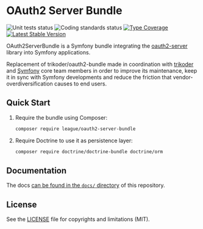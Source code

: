 # OAuth2 Server Bundle

![Unit tests status](https://github.com/thephpleague/oauth2-server-bundle/workflows/unit%20tests/badge.svg)
![Coding standards status](https://github.com/thephpleague/oauth2-server-bundle/workflows/coding%20standards/badge.svg)
[![Type Coverage](https://shepherd.dev/github/thephpleague/oauth2-server-bundle/coverage.svg)](https://shepherd.dev/github/thephpleague/oauth2-server-bundle)
[![Latest Stable Version](https://poser.pugx.org/league/oauth2-server-bundle/v/stable)](https://packagist.org/packages/league/oauth2-server-bundle)

OAuth2ServerBundle is a Symfony bundle integrating the [oauth2-server](https://github.com/thephpleague/oauth2-server) library into Symfony applications.

Replacement of trikoder/oauth2-bundle made in coordination with [trikoder](https://github.com/trikoder) and [Symfony](https://github.com/symfony/symfony) core team members in order to improve its maintenance, keep it in sync with Symfony developments and reduce the friction that vendor-overdiversification causes to end users.

## Quick Start

1. Require the bundle using Composer:

    ```sh
    composer require league/oauth2-server-bundle
    ```

2. Require Doctrine to use it as persistence layer:

    ```sh
    composer require doctrine/doctrine-bundle doctrine/orm
    ```

## Documentation

The docs [can be found in the `docs/` directory](docs/index.md) of this repository.

## License
See the [LICENSE](LICENSE) file for copyrights and limitations (MIT).

